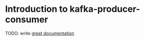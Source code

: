 # Introduction to kafka-producer-consumer

TODO: write [great documentation](http://jacobian.org/writing/what-to-write/)
